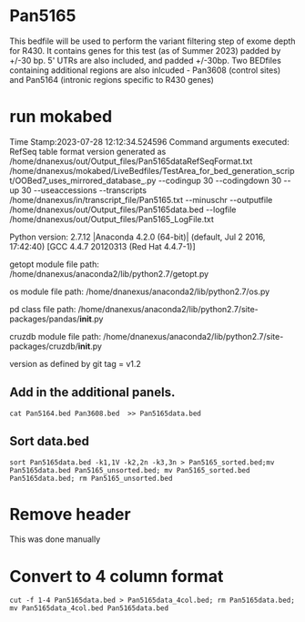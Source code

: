 # Pan5165
This bedfile will be used to perform the variant filtering step of exome depth for R430. It contains genes for this test (as of Summer 2023) padded by +/-30 bp. 5' UTRs are also included, and padded +/-30bp. Two BEDfiles containing additional regions are also inlcuded - Pan3608 (control sites) and Pan5164 (intronic regions specific to R430 genes)

# run mokabed
Time Stamp:2023-07-28 12:12:34.524596
Command arguments executed:
RefSeq table format version generated as /home/dnanexus/out/Output_files/Pan5165dataRefSeqFormat.txt
/home/dnanexus/mokabed/LiveBedfiles/TestArea_for_bed_generation_script/OOBed7_uses_mirrored_database_.py --codingup 30 --codingdown 30 --up 30 --useaccessions --transcripts /home/dnanexus/in/transcript_file/Pan5165.txt --minuschr --outputfile /home/dnanexus/out/Output_files/Pan5165data.bed --logfile /home/dnanexus/out/Output_files/Pan5165_LogFile.txt 

 Python version: 2.7.12 |Anaconda 4.2.0 (64-bit)| (default, Jul  2 2016, 17:42:40) 
[GCC 4.4.7 20120313 (Red Hat 4.4.7-1)]

 getopt module file path: /home/dnanexus/anaconda2/lib/python2.7/getopt.py

 os module file path: /home/dnanexus/anaconda2/lib/python2.7/os.py

 pd class file path: /home/dnanexus/anaconda2/lib/python2.7/site-packages/pandas/__init__.py

 cruzdb module file path: /home/dnanexus/anaconda2/lib/python2.7/site-packages/cruzdb/__init__.py

version as defined by git tag = v1.2

## Add in the additional panels.
`cat Pan5164.bed Pan3608.bed  >> Pan5165data.bed`

## Sort data.bed
`sort Pan5165data.bed -k1,1V -k2,2n -k3,3n > Pan5165_sorted.bed;mv Pan5165data.bed Pan5165_unsorted.bed; mv Pan5165_sorted.bed Pan5165data.bed; rm Pan5165_unsorted.bed`

# Remove header 
This was done manually

# Convert to 4 column format
`cut -f 1-4 Pan5165data.bed > Pan5165data_4col.bed; rm Pan5165data.bed; mv Pan5165data_4col.bed Pan5165data.bed`